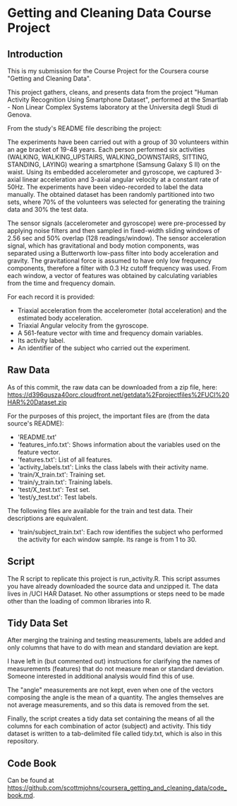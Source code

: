 Getting and Cleaning Data Course Project
========================================

## Introduction ##

This is my submission for the Course Project for the Coursera course "Getting and Cleaning Data".

This project gathers, cleans, and presents data from the project "Human Activity Recognition Using Smartphone Dataset", performed at the Smartlab - Non Linear Complex Systems laboratory at the Universita degli Studi di Genova.

From the study's README file describing the project:

The experiments have been carried out with a group of 30 volunteers within an age bracket of 19-48 years. Each person performed six activities (WALKING, WALKING_UPSTAIRS, WALKING_DOWNSTAIRS, SITTING, STANDING, LAYING) wearing a smartphone (Samsung Galaxy S II) on the waist. Using its embedded accelerometer and gyroscope, we captured 3-axial linear acceleration and 3-axial angular velocity at a constant rate of 50Hz. The experiments have been video-recorded to label the data manually. The obtained dataset has been randomly partitioned into two sets, where 70% of the volunteers was selected for generating the training data and 30% the test data. 

The sensor signals (accelerometer and gyroscope) were pre-processed by applying noise filters and then sampled in fixed-width sliding windows of 2.56 sec and 50% overlap (128 readings/window). The sensor acceleration signal, which has gravitational and body motion components, was separated using a Butterworth low-pass filter into body acceleration and gravity. The gravitational force is assumed to have only low frequency components, therefore a filter with 0.3 Hz cutoff frequency was used. From each window, a vector of features was obtained by calculating variables from the time and frequency domain.

For each record it is provided:

- Triaxial acceleration from the accelerometer (total acceleration) and the estimated body acceleration.
- Triaxial Angular velocity from the gyroscope. 
- A 561-feature vector with time and frequency domain variables. 
- Its activity label. 
- An identifier of the subject who carried out the experiment.

## Raw Data ##

As of this commit, the raw data can be downloaded from a zip file, here:
https://d396qusza40orc.cloudfront.net/getdata%2Fprojectfiles%2FUCI%20HAR%20Dataset.zip

For the purposes of this project, the important files are (from the data source's README):

- 'README.txt'
- 'features_info.txt': Shows information about the variables used on the feature vector.
- 'features.txt': List of all features.
- 'activity_labels.txt': Links the class labels with their activity name.
- 'train/X_train.txt': Training set.
- 'train/y_train.txt': Training labels.
- 'test/X_test.txt': Test set.
- 'test/y_test.txt': Test labels.

The following files are available for the train and test data. Their descriptions are equivalent. 

- 'train/subject_train.txt': Each row identifies the subject who performed the activity for each window sample. Its range is from 1 to 30. 

## Script ##

The R script to replicate this project is run_activity.R. This script assumes you have already downloaded the source data and unzipped it. The data lives in /UCI HAR Dataset. No other assumptions or steps need to be made other than the loading of common libraries into R.

## Tidy Data Set ##

After merging the training and testing measurements, labels are added and only columns that have to do with mean and standard deviation are kept. 

I have left in (but commented out) instructions for clarifying the names of measurements (features) that do not measure mean or standard deviation. Someone interested in additional analysis would find this of use.

The "angle" measurements are not kept, even when one of the vectors composing the angle is the mean of a quantity. The angles themselves are not average measurements, and so this data is removed from the set.

Finally, the script creates a tidy data set containing the means of all the columns for each combination of actor (subject) and activity. This tidy dataset is written to a tab-delimited file called tidy.txt, which is also in this repository.

## Code Book ##

Can be found at https://github.com/scottmjohns/coursera_getting_and_cleaning_data/code_book.md.
